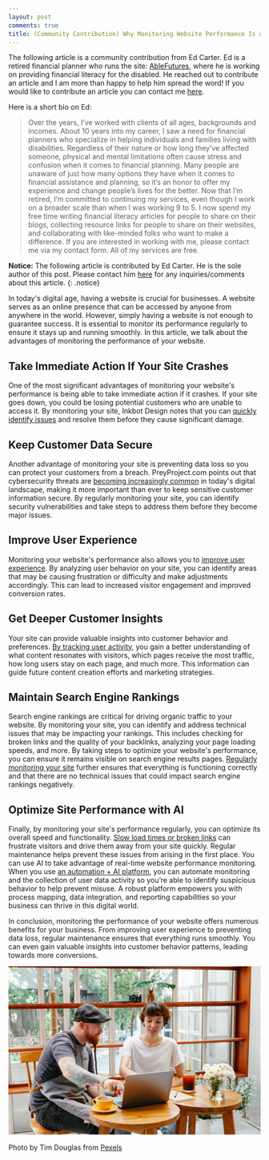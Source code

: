 ```yaml
---
layout: post
comments: true
title: (Community Contribution) Why Monitoring Website Performance Is of the Essence
---
```


The following article is a community contribution from Ed Carter. Ed is a retired financial planner who runs the site: <a href="https://ablefutures.org/">AbleFutures</a>, where he is working on providing financial literacy for the disabled. He reached out to contribute an article and I am more than happy to help him spread the word! If you would like to contribute an article you can contact me <a href="mailto:nikhil@kumarcode.com">here</a>.

Here is a short bio on Ed:

<blockquote>
Over the years, I’ve worked with clients of all ages, backgrounds and incomes. About 10 years into my career, I saw a need for financial planners who specialize in helping individuals and families living with disabilities. Regardless of their nature or how long they’ve affected someone, physical and mental limitations often cause stress and confusion when it comes to financial planning. Many people are unaware of just how many options they have when it comes to financial assistance and planning, so it’s an honor to offer my experience and change people’s lives for the better.
Now that I’m retired, I’m committed to continuing my services, even though I work on a broader scale than when I was working 9 to 5. I now spend my free time writing financial literacy articles for people to share on their blogs, collecting resource links for people to share on their websites, and collaborating with like-minded folks who want to make a difference.
If you are interested in working with me, please contact me via my contact form. All of my services are free.
</blockquote>

<i class="fa fa-info-circle"></i> **Notice:** The following article is contributed by Ed Carter. He is the sole author of this post. Please contact him [here](https://ablefutures.org/contact-us/) for any inquiries/comments about this article.
{: .notice}

In today's digital age, having a website is crucial for businesses. A website serves as an online
presence that can be accessed by anyone from anywhere in the world. However, simply having
a website is not enough to guarantee success. It is essential to monitor its performance
regularly to ensure it stays up and running smoothly. In this article, we talk about the
advantages of monitoring the performance of your website.

## Take Immediate Action If Your Site Crashes

One of the most significant advantages of monitoring your website's performance is being able
to take immediate action if it crashes. If your site goes down, you could be losing potential
customers who are unable to access it. By monitoring your site, Inkbot Design notes that you
can [quickly identify issues](https://inkbotdesign.com/prevent-website-crashes/) and resolve them before they cause significant damage.

## Keep Customer Data Secure

Another advantage of monitoring your site is preventing data loss so you can protect your
customers from a breach. PreyProject.com points out that cybersecurity threats are [becoming increasingly common](https://preyproject.com/blog/what-are-cyber-threats-how-they-affect-you-what-to-do-about-them) in today's digital landscape, making it more important than ever to keep
sensitive customer information secure. By regularly monitoring your site, you can identify
security vulnerabilities and take steps to address them before they become major issues.

## Improve User Experience

Monitoring your website's performance also allows you to [improve user experience](https://blog.hubspot.com/marketing/improve-your-websites-user-experience). By
analyzing user behavior on your site, you can identify areas that may be causing frustration or
difficulty and make adjustments accordingly. This can lead to increased visitor engagement and
improved conversion rates.

## Get Deeper Customer Insights

Your site can provide valuable insights into customer behavior and preferences. [By tracking user activity](https://www.verfacto.com/blog/behavioral-data/track-user-activity-on-website/), you gain a better understanding of what content resonates with visitors, which
pages receive the most traffic, how long users stay on each page, and much more. This
information can guide future content creation efforts and marketing strategies.

## Maintain Search Engine Rankings

Search engine rankings are critical for driving organic traffic to your website. By monitoring your
site, you can identify and address technical issues that may be impacting your rankings. This
includes checking for broken links and the quality of your backlinks, analyzing your page loading
speeds, and more. By taking steps to optimize your website's performance, you can ensure it
remains visible on search engine results pages. [Regularly monitoring your site](https://jetpack.com/blog/website-monitoring/) further ensures
that everything is functioning correctly and that there are no technical issues that could impact
search engine rankings negatively.

## Optimize Site Performance with AI

Finally, by monitoring your site's performance regularly, you can optimize its overall speed and
functionality. [Slow load times or broken links](https://www.crazyegg.com/blog/high-bounce-rate/) can frustrate visitors and drive them away from
your site quickly. Regular maintenance helps prevent these issues from arising in the first place.
You can use AI to take advantage of real-time website performance monitoring. When you use
[an automation + AI platform](https://www.automationanywhere.com/products/automation-ai), you can automate monitoring and the collection of user data
activity so you’re able to identify suspicious behavior to help prevent misuse. A robust platform
empowers you with process mapping, data integration, and reporting capabilities so your
business can thrive in this digital world.

In conclusion, monitoring the performance of your website offers numerous benefits for your
business. From improving user experience to preventing data loss, regular maintenance
ensures that everything runs smoothly. You can even gain valuable insights into customer
behavior patterns, leading towards more conversions.

<img src="/images/posts/pexels-tim-douglas-6205492.jpg" alt="Coworkers browsing on netbook in cafeteria
"/>

Photo by Tim Douglas from <a href="https://www.pexels.com/photo/coworkers-browsing-on-netbook-in-cafeteria-6205492/">Pexels</a>
